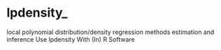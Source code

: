 # lpdensity_
local polynomial distribution/density regression methods estimation and inference Use lpdensity With (In) R Software
